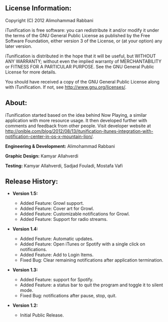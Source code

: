 License Information:
--------------------------------------

Copyright (C) 2012  Alimohammad Rabbani

iTunification is free software: you can redistribute it and/or modify it under the terms of the GNU General Public License as published by the Free Software Foundation, either version 3 of the License, or (at your option) any later version.

iTunification is distributed in the hope that it will be useful, but WITHOUT ANY WARRANTY; without even the implied warranty of MERCHANTABILITY or FITNESS FOR A PARTICULAR PURPOSE.  See the GNU General Public License for more details.

You should have received a copy of the GNU General Public License along with iTunification.  If not, see <http://www.gnu.org/licenses/>.


About:
--------------------------------------
iTunification started based on the idea behind Now Playing, a similar application with more resource usage. It then developed further with comments and feedback from other people. Visit developer website at http://onible.com/blog/2012/08/13/itunification-itunes-integration-with-notification-center-in-os-x-mountain-lion/.


**Engineering & Development:** Alimohammad Rabbani

**Graphic Design:** Kamyar Allahverdi

**Testing:** Kamyar Allahverdi, Sadjad Fouladi, Mostafa Vafi


Release History:
--------------------------------------
* **Version 1.5:**
    * Added Feature: Growl support.
    * Added Feature: Cover art for Growl.
    * Added Feature: Customizable notifications for Growl.
    * Added Feature: Support for radio streams.

* **Version 1.4:**
    * Added Feature: Automatic updates.
    * Added Feature: Open iTunes or Spotify with a single click on notifications.
    * Added Feature: Add to Login Items.
    * Fixed Bug: Clear remaining notifications after application termination.

* **Version 1.3:**
    * Added Feature: support for Spotify.
    * Added Feature: a status bar to quit the program and toggle it to silent mode.
    * Fixed Bug: notifications after pause, stop, quit.

* **Version 1.2:**
    * Initial Public Release.
